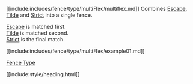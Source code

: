 [[include:includes/fence/type/multiFlex/multiflex.md]]
Combines [Escape](../Escape/index.html), [Tilde](../Tilde) and [Strict](../Strict/index.html)
into a single fence.

[Escape](../Escape/index.html) is matched first.  
[Tilde](../Tilde) is matched second.  
[Strict](../Strict/index.html) is the final match.

[[include:includes/fence/type/multiFlex/example01.md]]

[Fence Type](../index.html)

[[include:style/heading.html]]